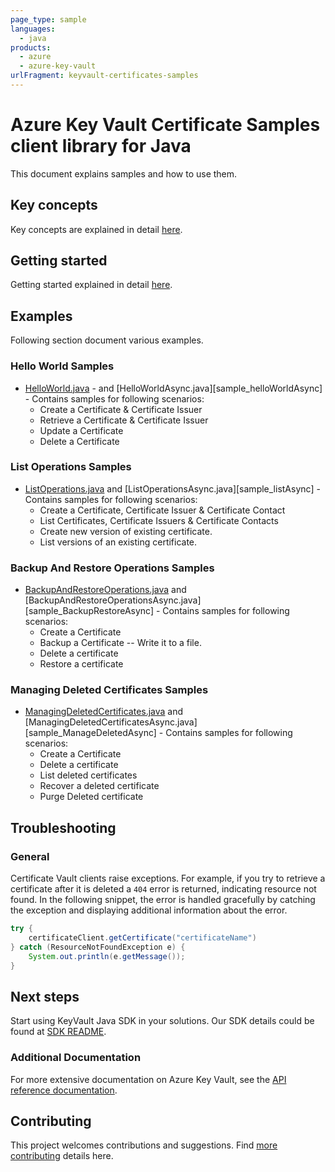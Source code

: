```yaml
---
page_type: sample
languages:
  - java
products:
  - azure
  - azure-key-vault
urlFragment: keyvault-certificates-samples
---
```


# Azure Key Vault Certificate Samples client library for Java

This document explains samples and how to use them.

## Key concepts

Key concepts are explained in detail [here][SDK_README_KEY_CONCEPTS].

## Getting started

Getting started explained in detail [here][SDK_README_GETTING_STARTED].

## Examples

Following section document various examples.

### Hello World Samples

* [HelloWorld.java][sample_helloWorld] - and [HelloWorldAsync.java][sample_helloWorldAsync] - Contains samples for following scenarios:
  * Create a Certificate & Certificate Issuer
  * Retrieve a Certificate & Certificate Issuer
  * Update a Certificate
  * Delete a Certificate

### List Operations Samples

* [ListOperations.java][sample_list] and [ListOperationsAsync.java][sample_listAsync] - Contains samples for following scenarios:
  * Create a Certificate, Certificate Issuer & Certificate Contact
  * List Certificates, Certificate Issuers & Certificate Contacts
  * Create new version of existing certificate.
  * List versions of an existing certificate.

### Backup And Restore Operations Samples

* [BackupAndRestoreOperations.java][sample_BackupRestore] and [BackupAndRestoreOperationsAsync.java][sample_BackupRestoreAsync] - Contains samples for following scenarios:
  * Create a Certificate
  * Backup a Certificate -- Write it to a file.
  * Delete a certificate
  * Restore a certificate

### Managing Deleted Certificates Samples

* [ManagingDeletedCertificates.java][sample_ManageDeleted] and [ManagingDeletedCertificatesAsync.java][sample_ManageDeletedAsync] - Contains samples for following scenarios:
  * Create a Certificate
  * Delete a certificate
  * List deleted certificates
  * Recover a deleted certificate
  * Purge Deleted certificate

## Troubleshooting

### General

Certificate Vault clients raise exceptions. For example, if you try to retrieve a certificate after it is deleted a
`404` error is returned, indicating resource not found. In the following snippet, the error is handled gracefully by
catching the exception and displaying additional information about the error.

```java
try {
    certificateClient.getCertificate("certificateName")
} catch (ResourceNotFoundException e) {
    System.out.println(e.getMessage());
}
```

## Next steps

Start using KeyVault Java SDK in your solutions. Our SDK details could be found at [SDK README][CERT_SDK_README].

### Additional Documentation

For more extensive documentation on Azure Key Vault, see the [API reference documentation][azure_keyvault_rest].

## Contributing

This project welcomes contributions and suggestions. Find [more contributing][SDK_README_CONTRIBUTING] details here.

<!-- LINKS -->
[CERT_SDK_README]: https://github.com/vcolin7/azure-sdk-for-java/blob/feature/vicolina/keyvault/v2/sdk/keyvault-v2/azure-security-keyvault-certificates/README.md
[SDK_README_CONTRIBUTING]: https://github.com/vcolin7/azure-sdk-for-java/blob/feature/vicolina/keyvault/v2/sdk/keyvault-v2/azure-security-keyvault-certificates/README.md#contributing
[SDK_README_GETTING_STARTED]: https://github.com/vcolin7/azure-sdk-for-java/blob/feature/vicolina/keyvault/v2/sdk/keyvault-v2/azure-security-keyvault-certificates/README.md#getting-started
[SDK_README_KEY_CONCEPTS]: https://github.com/vcolin7/azure-sdk-for-java/blob/feature/vicolina/keyvault/v2/sdk/keyvault-v2/azure-security-keyvault-certificates/README.md#key-concepts
[azure_keyvault_rest]: https://learn.microsoft.com/rest/api/keyvault/
[sample_helloWorld]: https://github.com/vcolin7/azure-sdk-for-java/blob/feature/vicolina/keyvault/v2/sdk/keyvault-v2/azure-security-keyvault-certificates/src/samples/java/com/azure/v2/security/keyvault/certificates/HelloWorld.java
[sample_list]: https://github.com/vcolin7/azure-sdk-for-java/blob/feature/vicolina/keyvault/v2/sdk/keyvault-v2/azure-security-keyvault-certificates/src/samples/java/com/azure/v2/security/keyvault/certificates/ListOperations.java
[sample_BackupRestore]: https://github.com/vcolin7/azure-sdk-for-java/blob/feature/vicolina/keyvault/v2/sdk/keyvault-v2/azure-security-keyvault-certificates/src/samples/java/com/azure/v2/security/keyvault/certificates/BackupAndRestoreOperations.java
[sample_ManageDeleted]: https://github.com/vcolin7/azure-sdk-for-java/blob/feature/vicolina/keyvault/v2/sdk/keyvault-v2/azure-security-keyvault-certificates/src/samples/java/com/azure/v2/security/keyvault/certificates/ManagingDeletedCertificates.java
